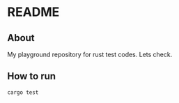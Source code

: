# README

## About

My playground repository for rust test codes. Lets check.

## How to run


```
cargo test
```

